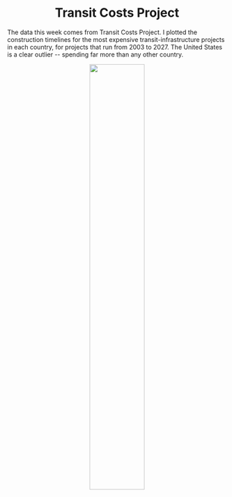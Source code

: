 <h1 align="center">
Transit Costs Project
</h1>

The data this week comes from Transit Costs Project. I plotted the construction timelines for the most expensive transit-infrastructure projects in each country, for projects that run from 2003 to 2027. The United States is a clear outlier -- spending far more than any other country.

<p align="center">
<img src="https://github.com/nrennie/tidytuesday/blob/main/2021/05-01-2021/02022021.jpg?raw=true" width="50%">
</p>


